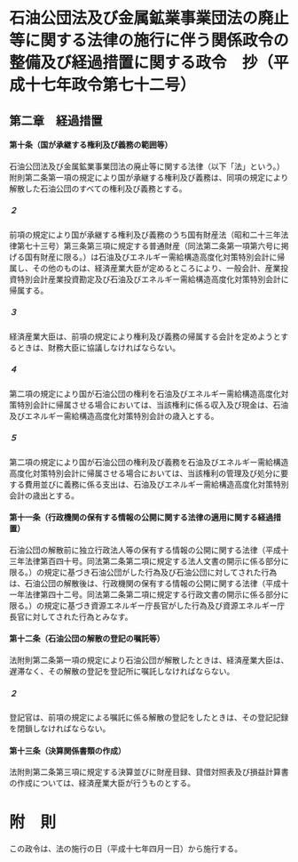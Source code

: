 # 石油公団法及び金属鉱業事業団法の廃止等に関する法律の施行に伴う関係政令の整備及び経過措置に関する政令　抄（平成十七年政令第七十二号）
## 第二章　経過措置
#### 第十条（国が承継する権利及び義務の範囲等）
石油公団法及び金属鉱業事業団法の廃止等に関する法律（以下「法」という。）附則第二条第一項の規定により国が承継する権利及び義務は、同項の規定により解散した石油公団のすべての権利及び義務とする。
##### ２
前項の規定により国が承継する権利及び義務のうち国有財産法（昭和二十三年法律第七十三号）第三条第三項に規定する普通財産（同法第二条第一項第六号に掲げる国有財産に限る。）は石油及びエネルギー需給構造高度化対策特別会計に帰属し、その他のものは、経済産業大臣が定めるところにより、一般会計、産業投資特別会計産業投資勘定及び石油及びエネルギー需給構造高度化対策特別会計に帰属する。
##### ３
経済産業大臣は、前項の規定により権利及び義務の帰属する会計を定めようとするときは、財務大臣に協議しなければならない。
##### ４
第二項の規定により国が石油公団の権利を石油及びエネルギー需給構造高度化対策特別会計に帰属させる場合においては、当該権利に係る収入及び現金は、石油及びエネルギー需給構造高度化対策特別会計の歳入とする。
##### ５
第二項の規定により国が石油公団の権利及び義務を石油及びエネルギー需給構造高度化対策特別会計に帰属させる場合においては、当該権利の管理及び処分に要する費用並びに義務に係る支出は、石油及びエネルギー需給構造高度化対策特別会計の歳出とする。
#### 第十一条（行政機関の保有する情報の公開に関する法律の適用に関する経過措置）
石油公団の解散前に独立行政法人等の保有する情報の公開に関する法律（平成十三年法律第百四十号。同法第二条第二項に規定する法人文書の開示に係る部分に限る。）の規定に基づき石油公団がした行為及び石油公団に対してされた行為は、石油公団の解散後は、行政機関の保有する情報の公開に関する法律（平成十一年法律第四十二号。同法第二条第二項に規定する行政文書の開示に係る部分に限る。）の規定に基づき資源エネルギー庁長官がした行為及び資源エネルギー庁長官に対してされた行為とみなす。
#### 第十二条（石油公団の解散の登記の嘱託等）
法附則第二条第一項の規定により石油公団が解散したときは、経済産業大臣は、遅滞なく、その解散の登記を登記所に嘱託しなければならない。
##### ２
登記官は、前項の規定による嘱託に係る解散の登記をしたときは、その登記記録を閉鎖しなければならない。
#### 第十三条（決算関係書類の作成）
法附則第二条第三項に規定する決算並びに財産目録、貸借対照表及び損益計算書の作成については、経済産業大臣が行うものとする。
# 附　則
この政令は、法の施行の日（平成十七年四月一日）から施行する。
